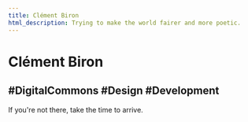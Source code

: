 ```yaml
---
title: Clément Biron
html_description: Trying to make the world fairer and more poetic.
---
```


# Clément Biron

## #DigitalCommons #Design #Development

If you're not there, take the time to arrive.
